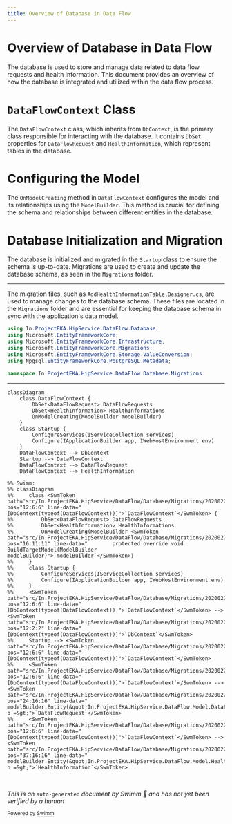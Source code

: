 ```yaml
---
title: Overview of Database in Data Flow
---
```

# Overview of Database in Data Flow

The database is used to store and manage data related to data flow requests and health information. This document provides an overview of how the database is integrated and utilized within the data flow process.

# <SwmToken path="src/In.ProjectEKA.HipService/DataFlow/Database/Migrations/20200226055335_AddHealthInformationTable.Designer.cs" pos="12:6:6" line-data="    [DbContext(typeof(DataFlowContext))]">`DataFlowContext`</SwmToken> Class

The <SwmToken path="src/In.ProjectEKA.HipService/DataFlow/Database/Migrations/20200226055335_AddHealthInformationTable.Designer.cs" pos="12:6:6" line-data="    [DbContext(typeof(DataFlowContext))]">`DataFlowContext`</SwmToken> class, which inherits from <SwmToken path="src/In.ProjectEKA.HipService/DataFlow/Database/Migrations/20200226055335_AddHealthInformationTable.Designer.cs" pos="12:2:2" line-data="    [DbContext(typeof(DataFlowContext))]">`DbContext`</SwmToken>, is the primary class responsible for interacting with the database. It contains `DbSet` properties for <SwmToken path="src/In.ProjectEKA.HipService/DataFlow/Database/Migrations/20200226055335_AddHealthInformationTable.Designer.cs" pos="24:16:16" line-data="            modelBuilder.Entity(&quot;In.ProjectEKA.HipService.DataFlow.Model.DataFlowRequest&quot;, b =&gt;">`DataFlowRequest`</SwmToken> and <SwmToken path="src/In.ProjectEKA.HipService/DataFlow/Database/Migrations/20200226055335_AddHealthInformationTable.Designer.cs" pos="37:16:16" line-data="            modelBuilder.Entity(&quot;In.ProjectEKA.HipService.DataFlow.Model.HealthInformation&quot;, b =&gt;">`HealthInformation`</SwmToken>, which represent tables in the database.

# Configuring the Model

The `OnModelCreating` method in <SwmToken path="src/In.ProjectEKA.HipService/DataFlow/Database/Migrations/20200226055335_AddHealthInformationTable.Designer.cs" pos="12:6:6" line-data="    [DbContext(typeof(DataFlowContext))]">`DataFlowContext`</SwmToken> configures the model and its relationships using the <SwmToken path="src/In.ProjectEKA.HipService/DataFlow/Database/Migrations/20200226055335_AddHealthInformationTable.Designer.cs" pos="16:9:9" line-data="        protected override void BuildTargetModel(ModelBuilder modelBuilder)">`ModelBuilder`</SwmToken>. This method is crucial for defining the schema and relationships between different entities in the database.

# Database Initialization and Migration

The database is initialized and migrated in the `Startup` class to ensure the schema is up-to-date. Migrations are used to create and update the database schema, as seen in the <SwmToken path="src/In.ProjectEKA.HipService/DataFlow/Database/Migrations/20200226055335_AddHealthInformationTable.Designer.cs" pos="6:6:6" line-data="using Microsoft.EntityFrameworkCore.Migrations;">`Migrations`</SwmToken> folder.

<SwmSnippet path="/src/In.ProjectEKA.HipService/DataFlow/Database/Migrations/20200226055335_AddHealthInformationTable.Designer.cs" line="3">

---

The migration files, such as `AddHealthInformationTable.Designer.cs`, are used to manage changes to the database schema. These files are located in the <SwmToken path="src/In.ProjectEKA.HipService/DataFlow/Database/Migrations/20200226055335_AddHealthInformationTable.Designer.cs" pos="6:6:6" line-data="using Microsoft.EntityFrameworkCore.Migrations;">`Migrations`</SwmToken> folder and are essential for keeping the database schema in sync with the application's data model.

```c#
using In.ProjectEKA.HipService.DataFlow.Database;
using Microsoft.EntityFrameworkCore;
using Microsoft.EntityFrameworkCore.Infrastructure;
using Microsoft.EntityFrameworkCore.Migrations;
using Microsoft.EntityFrameworkCore.Storage.ValueConversion;
using Npgsql.EntityFrameworkCore.PostgreSQL.Metadata;

namespace In.ProjectEKA.HipService.DataFlow.Database.Migrations
```

---

</SwmSnippet>

```mermaid
classDiagram
    class DataFlowContext {
        DbSet<DataFlowRequest> DataFlowRequests
        DbSet<HealthInformation> HealthInformations
        OnModelCreating(ModelBuilder modelBuilder)
    }
    class Startup {
        ConfigureServices(IServiceCollection services)
        Configure(IApplicationBuilder app, IWebHostEnvironment env)
    }
    DataFlowContext --> DbContext
    Startup --> DataFlowContext
    DataFlowContext --> DataFlowRequest
    DataFlowContext --> HealthInformation

%% Swimm:
%% classDiagram
%%     class <SwmToken path="src/In.ProjectEKA.HipService/DataFlow/Database/Migrations/20200226055335_AddHealthInformationTable.Designer.cs" pos="12:6:6" line-data="    [DbContext(typeof(DataFlowContext))]">`DataFlowContext`</SwmToken> {
%%         DbSet<DataFlowRequest> DataFlowRequests
%%         DbSet<HealthInformation> HealthInformations
%%         OnModelCreating(ModelBuilder <SwmToken path="src/In.ProjectEKA.HipService/DataFlow/Database/Migrations/20200226055335_AddHealthInformationTable.Designer.cs" pos="16:11:11" line-data="        protected override void BuildTargetModel(ModelBuilder modelBuilder)">`modelBuilder`</SwmToken>)
%%     }
%%     class Startup {
%%         ConfigureServices(IServiceCollection services)
%%         Configure(IApplicationBuilder app, IWebHostEnvironment env)
%%     }
%%     <SwmToken path="src/In.ProjectEKA.HipService/DataFlow/Database/Migrations/20200226055335_AddHealthInformationTable.Designer.cs" pos="12:6:6" line-data="    [DbContext(typeof(DataFlowContext))]">`DataFlowContext`</SwmToken> --> <SwmToken path="src/In.ProjectEKA.HipService/DataFlow/Database/Migrations/20200226055335_AddHealthInformationTable.Designer.cs" pos="12:2:2" line-data="    [DbContext(typeof(DataFlowContext))]">`DbContext`</SwmToken>
%%     Startup --> <SwmToken path="src/In.ProjectEKA.HipService/DataFlow/Database/Migrations/20200226055335_AddHealthInformationTable.Designer.cs" pos="12:6:6" line-data="    [DbContext(typeof(DataFlowContext))]">`DataFlowContext`</SwmToken>
%%     <SwmToken path="src/In.ProjectEKA.HipService/DataFlow/Database/Migrations/20200226055335_AddHealthInformationTable.Designer.cs" pos="12:6:6" line-data="    [DbContext(typeof(DataFlowContext))]">`DataFlowContext`</SwmToken> --> <SwmToken path="src/In.ProjectEKA.HipService/DataFlow/Database/Migrations/20200226055335_AddHealthInformationTable.Designer.cs" pos="24:16:16" line-data="            modelBuilder.Entity(&quot;In.ProjectEKA.HipService.DataFlow.Model.DataFlowRequest&quot;, b =&gt;">`DataFlowRequest`</SwmToken>
%%     <SwmToken path="src/In.ProjectEKA.HipService/DataFlow/Database/Migrations/20200226055335_AddHealthInformationTable.Designer.cs" pos="12:6:6" line-data="    [DbContext(typeof(DataFlowContext))]">`DataFlowContext`</SwmToken> --> <SwmToken path="src/In.ProjectEKA.HipService/DataFlow/Database/Migrations/20200226055335_AddHealthInformationTable.Designer.cs" pos="37:16:16" line-data="            modelBuilder.Entity(&quot;In.ProjectEKA.HipService.DataFlow.Model.HealthInformation&quot;, b =&gt;">`HealthInformation`</SwmToken>
```

&nbsp;

*This is an* <SwmToken path="src/In.ProjectEKA.HipService/DataFlow/Database/Migrations/20200226055335_AddHealthInformationTable.Designer.cs" pos="1:4:6" line-data="﻿// &lt;auto-generated /&gt;">`auto-generated`</SwmToken> *document by Swimm 🌊 and has not yet been verified by a human*

<SwmMeta version="3.0.0" repo-id="Z2l0aHViJTNBJTNBaGlwLXNlcnZpY2UlM0ElM0FTd2ltbS1EZW1v" repo-name="hip-service"><sup>Powered by [Swimm](/)</sup></SwmMeta>
